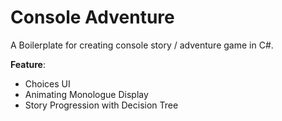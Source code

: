# Console Adventure 

A Boilerplate for creating console story / adventure game in C#.

**Feature**:
- Choices UI
- Animating Monologue Display
- Story Progression with Decision Tree
